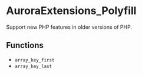 # AuroraExtensions\_Polyfill

Support new PHP features in older versions of PHP.

## Functions

- `array_key_first`
- `array_key_last`
